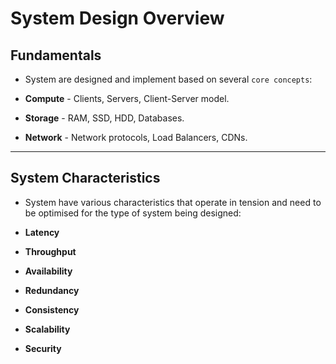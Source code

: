 # System Design Overview

## Fundamentals

* System are designed and implement based on several `core concepts`:

* __Compute__ - Clients, Servers, Client-Server model.

* __Storage__ - RAM, SSD, HDD, Databases.

* __Network__ - Network protocols, Load Balancers, CDNs.

---

## System Characteristics

* System have various characteristics that operate in tension and need to be optimised for the type of system being designed:

* __Latency__

* __Throughput__

* __Availability__

* __Redundancy__

* __Consistency__

* __Scalability__

* __Security__


